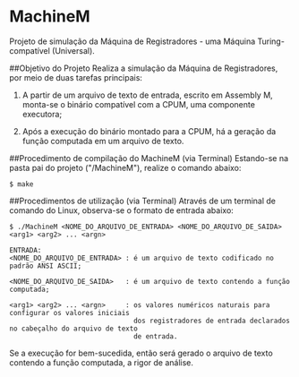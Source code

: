 # MachineM
Projeto de simulação da Máquina de Registradores - uma Máquina Turing-compatível (Universal).

##Objetivo do Projeto
Realiza a simulação da Máquina de Registradores, por meio de duas tarefas principais:

  1. A partir de um arquivo de texto de entrada, escrito em Assembly M, monta-se o binário compatível
     com a CPUM, uma componente executora;
  
  2. Após a execução do binário montado para a CPUM, há a geração da função computada em um arquivo
     de texto.

##Procedimento de compilação do MachineM (via Terminal)
Estando-se na pasta pai do projeto ("/MachineM"), realize o comando abaixo:

	$ make

##Procedimentos de utilização (via Terminal)
Através de um terminal de comando do Linux, observa-se o formato de entrada abaixo:

	$ ./MachineM <NOME_DO_ARQUIVO_DE_ENTRADA> <NOME_DO_ARQUIVO_DE_SAIDA> <arg1> <arg2> ... <argn>
	
	ENTRADA: 
	<NOME_DO_ARQUIVO_DE_ENTRADA> : é um arquivo de texto codificado no padrão ANSI ASCII;
	
	<NOME_DO_ARQUIVO_DE_SAIDA>   : é um arquivo de texto contendo a função computada;
	
	<arg1> <arg2> ... <argn>     : os valores numéricos naturais para configurar os valores iniciais
	                               dos registradores de entrada declarados no cabeçalho do arquivo de texto
	                               de entrada.

Se a execução for bem-sucedida, então será gerado o arquivo de texto contendo a função computada, a rigor de análise.
